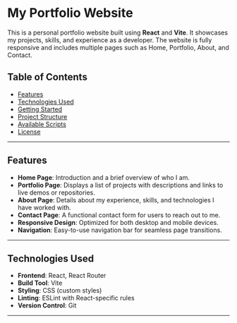 # My Portfolio Website

This is a personal portfolio website built using **React** and **Vite**. It showcases my projects, skills, and experience as a developer. The website is fully responsive and includes multiple pages such as Home, Portfolio, About, and Contact.

## Table of Contents

- [Features](#features)
- [Technologies Used](#technologies-used)
- [Getting Started](#getting-started)
- [Project Structure](#project-structure)
- [Available Scripts](#available-scripts)
- [License](#license)

---

## Features

- **Home Page**: Introduction and a brief overview of who I am.
- **Portfolio Page**: Displays a list of projects with descriptions and links to live demos or repositories.
- **About Page**: Details about my experience, skills, and technologies I have worked with.
- **Contact Page**: A functional contact form for users to reach out to me.
- **Responsive Design**: Optimized for both desktop and mobile devices.
- **Navigation**: Easy-to-use navigation bar for seamless page transitions.

---

## Technologies Used

- **Frontend**: React, React Router
- **Build Tool**: Vite
- **Styling**: CSS (custom styles)
- **Linting**: ESLint with React-specific rules
- **Version Control**: Git

---
